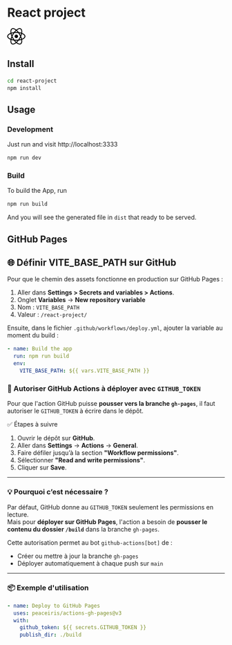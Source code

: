 # React project

[![React Logo](src/images/react-logo.svg)](https://fr.react.dev)

## Install

```bash
cd react-project
npm install
```

## Usage

### Development

Just run and visit http://localhost:3333

```bash
npm run dev
```

### Build

To build the App, run

```bash
npm run build
```

And you will see the generated file in `dist` that ready to be served.

## GitHub Pages

## 🌐 Définir VITE_BASE_PATH sur GitHub

Pour que le chemin des assets fonctionne en production sur GitHub Pages :

1. Aller dans **Settings > Secrets and variables > Actions**.
2. Onglet **Variables** → **New repository variable**
3. Nom : `VITE_BASE_PATH`
4. Valeur : `/react-project/`

Ensuite, dans le fichier `.github/workflows/deploy.yml`, ajouter la variable au moment du build :

```yaml
- name: Build the app
  run: npm run build
  env:
    VITE_BASE_PATH: ${{ vars.VITE_BASE_PATH }}
```

### 🔐 Autoriser GitHub Actions à déployer avec `GITHUB_TOKEN`

Pour que l'action GitHub puisse **pousser vers la branche `gh-pages`**, il faut autoriser le `GITHUB_TOKEN` à écrire dans le dépôt.

✅ Étapes à suivre

1. Ouvrir le dépôt sur **GitHub**.
2. Aller dans **Settings** → **Actions** → **General**.
3. Faire défiler jusqu’à la section **"Workflow permissions"**.
4. Sélectionner **"Read and write permissions"**.
5. Cliquer sur **Save**.

---

### 💡 Pourquoi c’est nécessaire ?

Par défaut, GitHub donne au `GITHUB_TOKEN` seulement les permissions en lecture.  
Mais pour **déployer sur GitHub Pages**, l'action a besoin de **pousser le contenu du dossier `/build`** dans la branche `gh-pages`.

Cette autorisation permet au bot `github-actions[bot]` de :

- Créer ou mettre à jour la branche `gh-pages`
- Déployer automatiquement à chaque push sur `main`

---

### 📦 Exemple d'utilisation

```yaml
- name: Deploy to GitHub Pages
  uses: peaceiris/actions-gh-pages@v3
  with:
    github_token: ${{ secrets.GITHUB_TOKEN }}
    publish_dir: ./build
```
